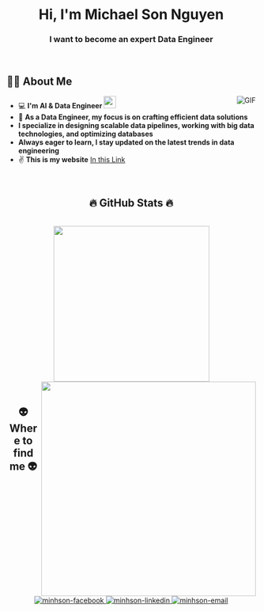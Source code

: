<h1 align="center">Hi, I'm Michael Son Nguyen</h1>
<h3 align="center">I want to become an expert Data Engineer</h3>
<br/>

## 🙋‍♂️ About Me

  <img align="right" alt="GIF" src="https://media.giphy.com/media/836HiJc7pgzy8iNXCn/giphy.gif" />

- 💻 **I'm AI & Data Engineer <img src="https://media.giphy.com/media/hvRJCLFzcasrR4ia7z/giphy.gif" width="25px" height="25px">**
- 👀 **As a Data Engineer, my focus is on crafting efficient data solutions** 
- **I specialize in designing scalable data pipelines, working with big data technologies, and optimizing databases**
- **Always eager to learn, I stay updated on the latest trends in data engineering**
- ✌ **This is my website** [In this Link](https://minhson1411.github.io/portfolio)

<br>
<h2 align="center">🔥 GitHub Stats 🔥</h2>
<!-- https://github.com/anuraghazra/github-readme-stats -->
<br>
<div align=center>
  <a href="#" title="MinhSon">
    <img width="315" align="center" src="https://github-readme-stats.vercel.app/api/top-langs/?username=minhson1411&hide=c%23,powershell,Mathematica,Ruby,Objective-C,Objective-C%2b%2b,Cuda&title_color=61dafb&text_color=ffffff&icon_color=61dafb&bg_color=20232a&langs_count=8&layout=compact&border_color=61dafb&hide_border=true" />
  </a>
  <a href="#" title="MinhSon">
    <img align="right" width="434" src="https://github-readme-stats.vercel.app/api?username=minhson1411&show_icons=true&theme=react&border_color=61dafb&hide_border=true" />
  </a>
</div>

<br>

<h2 align="center">👽 Where to find me 👽</h2>
<br>
<!-- https://icons8.com -->
<div align="center">
  
  <a href="https://www.facebook.com/nguyenson1411" target="blank">
    <img src="https://img.icons8.com/bubbles/100/000000/facebook-new.png" alt=" minhson-facebook" />
  </a>
  
  <a href="https://www.linkedin.com/in/nms1411" target="blank">
    <img src="https://img.icons8.com/bubbles/100/000000/linkedin.png" alt="minhson-linkedin" />
  </a>
  
  <a href="mailto:minhson5921@gmail.com" target="top">
    <img src="https://img.icons8.com/bubbles/100/000000/apple-mail.png" alt="minhson-email" />
  </a>
</div>

<br>




